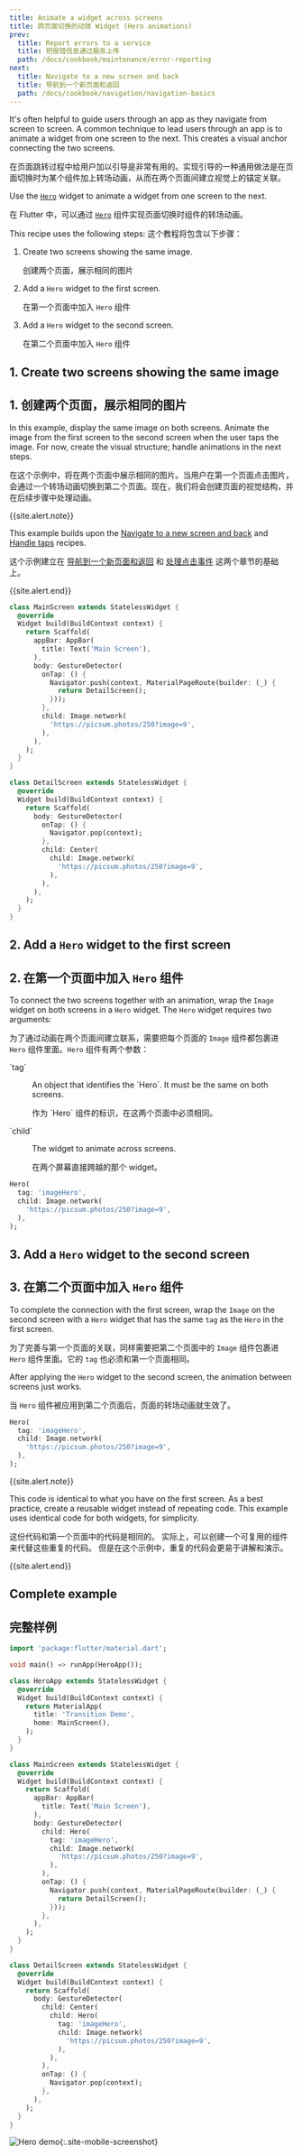 ```yaml
---
title: Animate a widget across screens
title: 跨页面切换的动效 Widget (Hero animations)
prev:
  title: Report errors to a service
  title: 把报错信息通过服务上传
  path: /docs/cookbook/maintenance/error-reporting
next:
  title: Navigate to a new screen and back
  title: 导航到一个新页面和返回
  path: /docs/cookbook/navigation/navigation-basics
---
```


It's often helpful to guide users through an app as they navigate from screen
to screen. A common technique to lead users through an app is to animate a
widget from one screen to the next. This creates a visual anchor connecting
the two screens.

在页面跳转过程中给用户加以引导是非常有用的。实现引导的一种通用做法是在页面切换时为某个组件加上转场动画，从而在两个页面间建立视觉上的锚定关联。

Use the [`Hero`][] widget
to animate a widget from one screen to the next.

在 Flutter 中，可以通过 [`Hero`]({{site.api}}/flutter/widgets/Hero-class.html) 组件实现页面切换时组件的转场动画。

This recipe uses the following steps:
这个教程将包含以下步骤：

  1. Create two screens showing the same image.

     创建两个页面，展示相同的图片

  2. Add a `Hero` widget to the first screen.

     在第一个页面中加入 `Hero` 组件

  3. Add a `Hero` widget to the second screen.

     在第二个页面中加入 `Hero` 组件

## 1. Create two screens showing the same image

## 1. 创建两个页面，展示相同的图片

In this example, display the same image on both screens.
Animate the image from the first screen to the second screen when
the user taps the image. For now, create the visual structure;
handle animations in the next steps.

在这个示例中，将在两个页面中展示相同的图片。当用户在第一个页面点击图片，会通过一个转场动画切换到第二个页面。现在，我们将会创建页面的视觉结构，并在后续步骤中处理动画。

{{site.alert.note}}

  This example builds upon the
  [Navigate to a new screen and back][]
  and [Handle taps][] recipes.
  
  这个示例建立在 [导航到一个新页面和返回](/docs/cookbook/navigation/navigation-basics) 和 [处理点击事件](/docs/cookbook/gestures/handling-taps) 这两个章节的基础上。
  
{{site.alert.end}}


```dart
class MainScreen extends StatelessWidget {
  @override
  Widget build(BuildContext context) {
    return Scaffold(
      appBar: AppBar(
        title: Text('Main Screen'),
      ),
      body: GestureDetector(
        onTap: () {
          Navigator.push(context, MaterialPageRoute(builder: (_) {
            return DetailScreen();
          }));
        },
        child: Image.network(
          'https://picsum.photos/250?image=9',
        ),
      ),
    );
  }
}

class DetailScreen extends StatelessWidget {
  @override
  Widget build(BuildContext context) {
    return Scaffold(
      body: GestureDetector(
        onTap: () {
          Navigator.pop(context);
        },
        child: Center(
          child: Image.network(
            'https://picsum.photos/250?image=9',
          ),
        ),
      ),
    );
  }
}
```

## 2. Add a `Hero` widget to the first screen

## 2. 在第一个页面中加入 `Hero` 组件

To connect the two screens together with an animation, wrap
the `Image` widget on both screens in a `Hero` widget.
The `Hero` widget requires two arguments:

为了通过动画在两个页面间建立联系，需要把每个页面的 `Image` 组件都包裹进 `Hero` 组件里面。`Hero` 组件有两个参数：

<dl>
  <dt>`tag`</dt>
  
  <dd><p>An object that identifies the `Hero`. It must be the same on both screens.</p><p>作为 `Hero` 组件的标识，在这两个页面中必须相同。</p></dd>

  <dt>`child`</dt>
  
  <dd><p>The widget to animate across screens.</p><p>在两个屏幕直接跨越的那个 widget。</p></dd>
  
</dl>

<!-- skip -->
```dart
Hero(
  tag: 'imageHero',
  child: Image.network(
    'https://picsum.photos/250?image=9',
  ),
);
```

## 3. Add a `Hero` widget to the second screen

## 3. 在第二个页面中加入 `Hero` 组件

To complete the connection with the first screen,
wrap the `Image` on the second screen with a `Hero`
widget that has the same `tag` as the `Hero` in the first screen.

为了完善与第一个页面的关联，同样需要把第二个页面中的 `Image` 组件包裹进 `Hero` 组件里面。它的 `tag` 也必须和第一个页面相同。

After applying the `Hero` widget to the second screen,
the animation between screens just works.

当 `Hero` 组件被应用到第二个页面后，页面的转场动画就生效了。

<!-- skip -->
```dart
Hero(
  tag: 'imageHero',
  child: Image.network(
    'https://picsum.photos/250?image=9',
  ),
);
```

{{site.alert.note}}

  This code is identical to what you have on the first screen.
  As a best practice, create a reusable widget instead of
  repeating code. This example uses identical code for both
  widgets, for simplicity.

  这份代码和第一个页面中的代码是相同的。
  实际上，可以创建一个可复用的组件来代替这些重复的代码。
  但是在这个示例中，重复的代码会更易于讲解和演示。
  
{{site.alert.end}}

## Complete example

## 完整样例

```dart
import 'package:flutter/material.dart';

void main() => runApp(HeroApp());

class HeroApp extends StatelessWidget {
  @override
  Widget build(BuildContext context) {
    return MaterialApp(
      title: 'Transition Demo',
      home: MainScreen(),
    );
  }
}

class MainScreen extends StatelessWidget {
  @override
  Widget build(BuildContext context) {
    return Scaffold(
      appBar: AppBar(
        title: Text('Main Screen'),
      ),
      body: GestureDetector(
        child: Hero(
          tag: 'imageHero',
          child: Image.network(
            'https://picsum.photos/250?image=9',
          ),
        ),
        onTap: () {
          Navigator.push(context, MaterialPageRoute(builder: (_) {
            return DetailScreen();
          }));
        },
      ),
    );
  }
}

class DetailScreen extends StatelessWidget {
  @override
  Widget build(BuildContext context) {
    return Scaffold(
      body: GestureDetector(
        child: Center(
          child: Hero(
            tag: 'imageHero',
            child: Image.network(
              'https://picsum.photos/250?image=9',
            ),
          ),
        ),
        onTap: () {
          Navigator.pop(context);
        },
      ),
    );
  }
}
```

![Hero demo](/images/cookbook/hero.gif){:.site-mobile-screenshot}


[Handle taps]: /docs/cookbook/gestures/handling-taps
[`Hero`]: {{site.api}}/flutter/widgets/Hero-class.html
[Navigate to a new screen and back]: /docs/cookbook/navigation/navigation-basics
